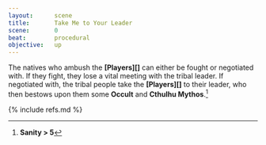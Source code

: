```yaml
---
layout:      scene
title:       Take Me to Your Leader
scene:       0
beat:        procedural
objective:   up
---
```


The natives who ambush the **[Players][]** can either be fought or negotiated with.
If they fight, they lose a vital meeting with the tribal leader.
If negotiated with, the tribal people take the **[Players][]** to their leader,
who then bestows upon them some **Occult** and **Cthulhu Mythos**.[^0]


[^0]: **Sanity > 5**


{% include refs.md %}
